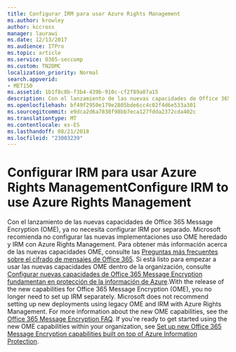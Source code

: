 ```yaml
---
title: Configurar IRM para usar Azure Rights Management
ms.author: krowley
author: kccross
manager: laurawi
ms.date: 12/13/2017
ms.audience: ITPro
ms.topic: article
ms.service: O365-seccomp
ms.custom: TN2DMC
localization_priority: Normal
search.appverid:
- MET150
ms.assetid: 1b1f8c8b-f3b4-439b-910c-cf2f89a07a15
description: Con el lanzamiento de las nuevas capacidades de Office 365 Message Encryption (OME), ya no necesita configurar IRM por separado. Microsoft recomienda no configurar las nuevas implementaciones uso OME heredado y IRM con Azure Rights Management. Para obtener más información acerca de las nuevas capacidades OME, consulte las preguntas más frecuentes de Office 365 mensaje cifrado. Si está listo para empezar a usar las nuevas capacidades OME dentro de la organización, consulte Set up new las capacidades de cifrado de mensajes de Office 365 se basan en la parte superior de la protección de la información de Azure.
ms.openlocfilehash: bf49f2950e179e2805bde6cc4c02f4d6e533a301
ms.sourcegitcommit: e9dca2d6a7838f98bb7eca127fdda2372cda402c
ms.translationtype: MT
ms.contentlocale: es-ES
ms.lasthandoff: 08/21/2018
ms.locfileid: "23003239"
---
```

# <a name="configure-irm-to-use-azure-rights-management"></a><span data-ttu-id="ef2bf-106">Configurar IRM para usar Azure Rights Management</span><span class="sxs-lookup"><span data-stu-id="ef2bf-106">Configure IRM to use Azure Rights Management</span></span>

<span data-ttu-id="ef2bf-p102">Con el lanzamiento de las nuevas capacidades de Office 365 Message Encryption (OME), ya no necesita configurar IRM por separado. Microsoft recomienda no configurar las nuevas implementaciones uso OME heredado y IRM con Azure Rights Management. Para obtener más información acerca de las nuevas capacidades OME, consulte las [Preguntas más frecuentes sobre el cifrado de mensajes de Office 365](https://support.office.com/article/0432dce9-d9b6-4e73-8a13-4a932eb0081e). Si está listo para empezar a usar las nuevas capacidades OME dentro de la organización, consulte [Configurar nuevas capacidades de Office 365 Message Encryption fundamentan en protección de la información de Azure](https://support.office.com/article/7ff0c040-b25c-4378-9904-b1b50210d00e).</span><span class="sxs-lookup"><span data-stu-id="ef2bf-p102">With the release of the new capabilities for Office 365 Message Encryption (OME), you no longer need to set up IRM separately. Microsoft does not recommend setting up new deployments using legacy OME and IRM with Azure Rights Management. For more information about the new OME capabilities, see the [Office 365 Message Encryption FAQ](https://support.office.com/article/0432dce9-d9b6-4e73-8a13-4a932eb0081e). If you're ready to get started using the new OME capabilities within your organization, see [Set up new Office 365 Message Encryption capabilities built on top of Azure Information Protection](https://support.office.com/article/7ff0c040-b25c-4378-9904-b1b50210d00e).</span></span>
  

